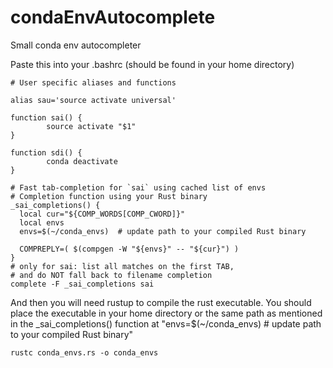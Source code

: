 # condaEnvAutocomplete
Small conda env autocompleter

Paste this into your .bashrc (should be found in your home directory)
```
# User specific aliases and functions

alias sau='source activate universal'

function sai() {
        source activate "$1"
}

function sdi() {
        conda deactivate
}

# Fast tab-completion for `sai` using cached list of envs
# Completion function using your Rust binary
_sai_completions() {
  local cur="${COMP_WORDS[COMP_CWORD]}"
  local envs
  envs=$(~/conda_envs)  # update path to your compiled Rust binary

  COMPREPLY=( $(compgen -W "${envs}" -- "${cur}") )
}
# only for sai: list all matches on the first TAB,
# and do NOT fall back to filename completion
complete -F _sai_completions sai
```

And then you will need rustup to compile the rust executable. You should place the executable in your home directory or the same path as mentioned in the _sai_completions() function at "envs=$(~/conda_envs)  # update path to your compiled Rust binary"
```
rustc conda_envs.rs -o conda_envs
```
